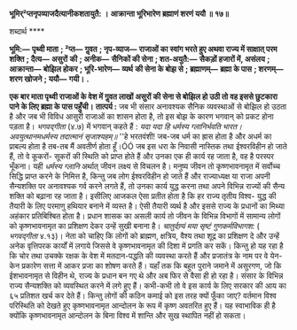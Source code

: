 **भूमिर्²प्तनृपव्याजदैत्यानीकशतायुतै: ।** **आक्रान्ता भूरिभारेण ब्रह्माणं शरणं ययौ ॥ १७॥** 

शब्दार्थ **** 

**भूमि:—** **पृथ्वी माता** **; ²प्त—** **गॢवत** **; नृप-व्याज—** **राजाओं का स्वांग भरते हुए अथवा राज्य में साक्षात् परम शक्ति** **; दैत्य—** **असुरों** **की** **; अनीक—** **सैनिकों की सेना** **; शत-अयुतै:—** **सैकड़ों हजारों में, असंलय** **; आक्रान्ता—** **बोझिल होकर** **; भूरि-भारेण—** **व्यर्थ** **की सेना के बोझ से** **; ब्रह्माणम्—** **ब्रह्मा के पास** **; शरणम्—** **शरण खोजने** **; ययौ—** **गयी।** **.** 

**एक बार माता पृथ्वी राजाओं के वेश में गॢवत लाखों असुरों की सेना से बोझिल हो उठी तो** **वह इससे छुटकारा पाने के लिए ब्रह्मा के पास पहुँची।** **तात्पर्य :** जब भी संसार अनावश्यक सैनिक व्यवस्थाओं से बोझिल हो उठता है और जब भी विविध आसुरी राजाओं का शासन होता है, तो इस बोझ के कारण भगवान् को प्रकट होना पड़ता है। *भगवद्गीता* (४.७) में भगवान् कहते हैं : *यदा यदा हि धर्मस्य ग्लानिर्भवति भारत।* *अवयुत्थानमधर्मस्य तदात्मानं सृजाश्यहम्॥* ''हे भरतवंशी! जब-जब धर्म का ह्रास होता है और अधर्म का प्राबल्य होता है तब-तब मैं अवतीर्ण होता हूँ।ÓÓ जब इस धरा के निवासी नास्तिक तथा ईश्वरविहीन हो जाते हैं, तो वे कूकरों- सूकरों की स्थिति को प्राप्त होते हैं और उनका एक ही कार्य रह जाता है, वह है परस्पर भूँकना। यही *धर्मस्य ग्लानि* अर्थात् जीवन लक्ष्य से विचलन है। मनुष्य जीवन तो कृष्णभावनामृत में सर्वोच्च सिद्धि प्राप्त करने के निमित्त है, किन्तु जब लोग ईश्वरविहीन हो जाते हैं और राज्याध्यक्ष या राजा अपनी सैन्यशक्ति पर अनावश्यक गर्व करने लगते हैं, तो उनका कार्य युद्ध करना तथा अपने विभिन्न राज्यों की सैन्य शक्ति को बढ़ाना रह जाता है। इसीलिए आजकल ऐसा प्रतीत होता है कि हर राज्य तृतीय विश्व- युद्ध की तैयारी के लिए परमाणु हथियार बनाने में व्यस्त है। ऐसी तैयारी व्यर्थ है और इससे राज्य के प्रधानों का मिथ्या अहंकार प्रतिबिश्बित होता है। प्रधान शासक का असली कार्य तो जीवन के विभिन्न विभागों में सामान्य लोगों को कृष्णभावनामृत का प्रशिक्षण देकर उन्हें सुखी बनाना है। *चातुर्वण्र्यं मया* *सृष्टं गुणकर्मविभागश:* ( *भगवद्गीता* ४.१३)। नेता को चाहिए कि लोगों को ब्राह्मण, क्षत्रिय, वैश्य तथा शूद्र का प्रशिक्षण दे और उन्हें अनेक वृत्तिपरक कार्यों में लगाये जिससे वे कृष्णभावनामृत की दिशा में प्रगति कर सकें। किन्तु हो यह रहा है कि चोर तथा उचक्के रक्षक के वेश में मतदान-पद्धति की व्यवस्था करते हैं और प्रजातंत्र के नाम पर वे येन-केन प्रकारेण सत्ता में आकर प्रजा का शोषण करते हैं। यहाँ तक कि बहुत पुराने जमाने में असुरगण, जो कि ईशभावनामृत से विहीन थे, राज्य के प्रधान बन गए थे और अब फिर से वैसा ही हो रहा है। संसार के विभिन्न राज्य सैन्यशक्ति को व्यवस्थित करने में लगे हुए हैं। कभी-कभी तो वे इस कार्य के लिए सरकार की आय का ६५ प्रतिशत खर्च कर देते हैं। किन्तु लोगों की कठिन कमाई को इस तरह क्यों फूँका जाए? वर्तमान विश्व परिस्थिति को देखते हुए कृष्णभावनामृत आन्दोलन के रूप में कृष्ण अवतरित हुए हैं। यह स्वाभाविक ही है क्योंकि कृष्णभावनामृत आन्दोलन के बिना विश्व में शान्ति और सुख स्थापित नहीं हो सकता।  